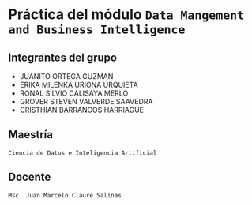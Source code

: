 # Práctica del módulo `Data Mangement and Business Intelligence`
## Integrantes del grupo
- JUANITO ORTEGA GUZMAN
- ERIKA MILENKA URIONA URQUIETA
- RONAL SILVIO CALISAYA MERLO
- GROVER STEVEN VALVERDE SAAVEDRA
- CRISTHIAN BARRANCOS HARRIAGUE
## Maestría
```
Ciencia de Datos e Inteligencia Artificial
```
## Docente
```
Msc. Juan Marcelo Claure Salinas
```
